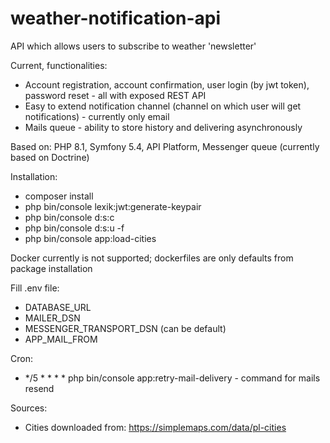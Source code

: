 # weather-notification-api

API which allows users to subscribe to weather 'newsletter'

Current, functionalities:
- Account registration, account confirmation, user login (by jwt token), password reset - all with exposed REST API
- Easy to extend notification channel (channel on which user will get notifications) - currently only email
- Mails queue - ability to store history and delivering asynchronously

Based on: PHP 8.1, Symfony 5.4, API Platform, Messenger queue (currently based on Doctrine)

Installation:
- composer install
- php bin/console lexik:jwt:generate-keypair
- php bin/console d:s:c
- php bin/console d:s:u -f
- php bin/console app:load-cities

Docker currently is not supported; dockerfiles are only defaults from package installation

Fill .env file:
- DATABASE_URL
- MAILER_DSN
- MESSENGER_TRANSPORT_DSN (can be default)
- APP_MAIL_FROM

Cron:
- */5 * * * * php bin/console app:retry-mail-delivery - command for mails resend

Sources:
- Cities downloaded from: https://simplemaps.com/data/pl-cities
